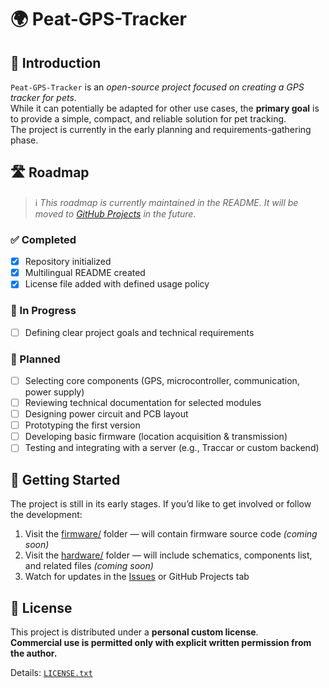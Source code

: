 # 🌍 Peat-GPS-Tracker

## 🔰 Introduction

`Peat-GPS-Tracker` is an *open-source project focused on creating a GPS tracker for pets*.  
While it can potentially be adapted for other use cases, the **primary goal** is to provide a simple, compact, and reliable solution for pet tracking.  
The project is currently in the early planning and requirements-gathering phase.

## 🛣️ Roadmap

> ℹ️ *This roadmap is currently maintained in the README. It will be moved to [GitHub Projects](https://github.com/users/AlexNikMak/projects) in the future.*

### ✅ Completed
- [x] Repository initialized
- [x] Multilingual README created
- [x] License file added with defined usage policy

### 🔄 In Progress
- [ ] Defining clear project goals and technical requirements

### 🧠 Planned
- [ ] Selecting core components (GPS, microcontroller, communication, power supply)
- [ ] Reviewing technical documentation for selected modules
- [ ] Designing power circuit and PCB layout
- [ ] Prototyping the first version
- [ ] Developing basic firmware (location acquisition & transmission)
- [ ] Testing and integrating with a server (e.g., Traccar or custom backend)

## 🔧 Getting Started

The project is still in its early stages. If you’d like to get involved or follow the development:

1. Visit the [firmware/](firmware) folder — will contain firmware source code *(coming soon)*  
2. Visit the [hardware/](hardware) folder — will include schematics, components list, and related files *(coming soon)*  
3. Watch for updates in the [Issues](../../issues) or GitHub Projects tab

## 📜 License

This project is distributed under a **personal custom license**.  
**Commercial use is permitted only with explicit written permission from the author.**

Details: [`LICENSE.txt`](LICENSE.txt)

